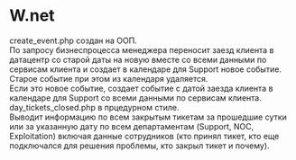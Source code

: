 # W.net

create_event.php создан на ООП.  
По запросу бизнеспроцесса менеджера переносит заезд клиента в датацентр со старой даты на новую вместе со всеми данными по сервисам клиента и создает в календаре для Support новое событие.  
Старое событие при этом из календаря удаляется.  
Если это новое событие, создает событие с датой заезда клиента в календаре для Support со всеми данными по сервисам клиента.  
day_tickets_closed.php в прцедурном стиле.  
Выводит информацию по всем закрытым тикетам за прошедшие сутки или за указанную дату по всем департаментам (Support, NOC, Exploitation) включая данные сотрудников (кто принял тикет, кто еще подключался для решения проблемы, кто закрыл тикет и почему).
